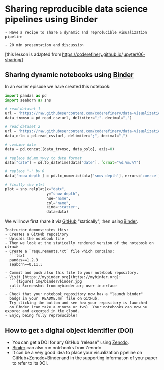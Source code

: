 # Sharing reproducible data science pipelines using Binder

```{objectives}
- Have a recipe to share a dynamic and reproducible visualization pipeline
```

```{instructor-note}
- 20 min presentation and discussion
```

[this lesson is adapted from <https://coderefinery.github.io/jupyter/06-sharing/>]


## Sharing dynamic notebooks using [Binder](https://mybinder.org/)

In an earlier episode we have created this notebook:
```python
import pandas as pd
import seaborn as sns

# read dataset 1
url = "https://raw.githubusercontent.com/coderefinery/data-visualization-python/main/data/tromso.csv"
data_tromso = pd.read_csv(url, delimiter=";", decimal=",")

# read dataset 2
url = "https://raw.githubusercontent.com/coderefinery/data-visualization-python/main/data/oslo.csv"
data_oslo = pd.read_csv(url, delimiter=";", decimal=",")

# combine data
data = pd.concat([data_tromso, data_oslo], axis=0)

# replace dd.mm.yyyy to date format
data["date"] = pd.to_datetime(data["date"], format="%d.%m.%Y")

# replace "-" by 0
data['snow depth'] = pd.to_numeric(data['snow depth'], errors='coerce')

# finally the plot
plot = sns.relplot(x="date",
                   y="snow depth",
                   hue="name",
                   col="name",
                   kind="scatter",
                   data=data)
```

We will now first share it via [GitHub](https://github.com/) "statically",
then using [Binder](https://mybinder.org/).

````{challenge} Exercise/demo: Making your notebooks reproducible by anyone (15 min)
Instructor demonstrates this:
- Creates a GitHub repository
- Uploads the notebook file
- Then we look at the statically rendered version of the notebook on GitHub
- Create a `requirements.txt` file which contains:
  ```text
  pandas==1.2.3
  seaborn==0.11.1
  ```
- Commit and push also this file to your notebook repository.
- Visit [https://mybinder.org](https://mybinder.org):
  ```{figure} img/binder/binder.jpg
  :alt: Screenshot from mybinder.org user interface
  ```
- Check that your notebook repository now has a "launch binder"
  badge in your `README.md` file on GitHub.
- Try clicking the button and see how your repository is launched
  on Binder (can take a minute or two). Your notebooks can now be expored and executed in the cloud.
- Enjoy being fully reproducible!
````


## How to get a digital object identifier (DOI)

- You can get a DOI for any GitHub "release" using [Zenodo](https://zenodo.org/).
- [Binder](https://mybinder.org/) can also run notebooks from Zenodo.
- It can be a very good idea to place your visualization pipeline on GitHub+Zenodo+Binder
  and in the supporting information of your paper to refer to its DOI.
